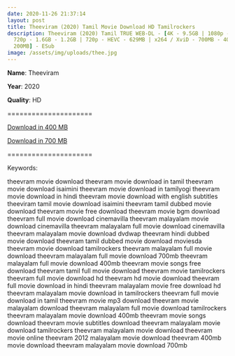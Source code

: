 ```yaml
---
date: 2020-11-26 21:37:14
layout: post
title: Theeviram (2020) Tamil Movie Download HD Tamilrockers
description: Theeviram (2020) Tamil TRUE WEB-DL - [4K - 9.5GB | 1080p - 2.6GB |
  720p - 1.6GB - 1.2GB | 720p - HEVC - 629MB | x264 / XviD - 700MB - 400MB &
  200MB] - ESub
image: /assets/img/uploads/thee.jpg
---
```

**Name**: Theeviram

**Year**: 2020

**Quality**: HD

\=====================

[Download in 400 MB](https://files.isaiminiweb.online/Theeviram/(%2520Telegram%2520%40isaiminidownload%2520)%2520-%2520Theeviram%2520(2020)%2520Tamil%2520HDRip%2520-%2520400MB%2520-%2520x264%2520-%2520MP3.mkv?rootId=0AJtZkTkXLBuYUk9PVA)

[Download in 700 MB](https://files.isaiminiweb.online/Theeviram/(%2520Telegram%2520%40isaiminidownload%2520)%2520-%2520Theeviram%2520(2020)%2520Tamil%2520HDRip%2520-%2520700MB%2520-%2520x264%2520-%2520MP3%2520-%2520ESub.mkv?rootId=0AJtZkTkXLBuYUk9PVA)

[](https://files.isaiminiweb.online/Theeviram/(%2520Telegram%2520%40isaiminidownload%2520)%2520-%2520Theeviram%2520(2020)%2520Tamil%2520HDRip%2520-%2520700MB%2520-%2520x264%2520-%2520MP3%2520-%2520ESub.mkv?rootId=0AJtZkTkXLBuYUk9PVA)=====================

Keywords:

theevram movie download
theevram movie download in tamil
theevram movie download isaimini
theevram movie download in tamilyogi
theevram movie download in hindi
theevram movie download with english subtitles
theeviram tamil movie download isaimini
theevram tamil dubbed movie download
theevram movie free download
theevram movie bgm download
theevram full movie download cinemavilla
theevram malayalam movie download cinemavilla
theevram malayalam full movie download cinemavilla
theevram malayalam movie download dvdwap
theevram hindi dubbed movie download
theevram tamil dubbed movie download moviesda
theevram movie download tamilrockers
theevram malayalam full movie download
theevram malayalam full movie download 700mb
theevram malayalam full movie download 400mb
theevram movie songs free download
theevram tamil full movie download
theevram movie tamilrockers
theevram full movie download hd
theevram hd movie download
theevram full movie download in hindi
theevram malayalam movie free download hd
theevram malayalam movie download in tamilrockers
theevram full movie download in tamil
theevram movie mp3 download
theevram movie malayalam download
theevram malayalam full movie download tamilrockers
theevram malayalam movie download 400mb
theevram movie songs download
theevram movie subtitles download
theevram malayalam movie download tamilrockers
theevram malayalam movie download
theevram movie online
theevram 2012 malayalam movie download
theevram 400mb movie download
theevram malayalam movie download 700mb